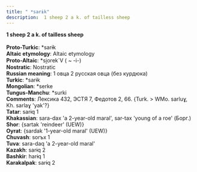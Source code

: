 ```yaml
---
title: " *sarɨk"
description:  1 sheep 2 a k. of tailless sheep
---
```

<strong> 1 sheep 2 a k. of tailless sheep</strong><br><br>
<strong>Proto-Turkic</strong>:  *sarɨk<br>
<strong>Altaic etymology</strong>:  Altaic etymology<br>
<strong> Proto-Altaic</strong>:  *si̯orek`V ( ~ -i-)<br>
<strong>Nostratic</strong>:  Nostratic<br>
<strong>Russian meaning</strong>:  1 овца 2 русская овца (без курдюка)<br>
<strong>Turkic</strong>:  *sarɨk<br>
<strong>Mongolian</strong>:  *serke<br>
<strong>Tungus-Manchu</strong>:  *surki<br>
<strong>Comments</strong>:  Лексика 432, ЭСТЯ 7, Федотов 2, 66. {Turk. > WMo. sarluɣ, Kh. sarlaɣ 'yak'?}<br>
<strong>Tatar</strong>:  sarɨq 1<br>
<strong>Khakassian</strong>:  sara-dax 'a 2-year-old maral', sar-tax 'young of a roe' (Борг.)<br>
<strong>Shor</strong>:  {sartak 'reindeer' (UEW)}<br>
<strong>Oyrat</strong>:  {sardak '1-year-old maral' (UEW)}<br>
<strong>Chuvash</strong>:  sorъx 1<br>
<strong>Tuva</strong>:  sara-daq 'a 2-year-old maral'<br>
<strong>Kazakh</strong>:  sarɨq 2<br>
<strong>Bashkir</strong>:  harɨq 1<br>
<strong>Karakalpak</strong>:  sarɨq 2<br>


